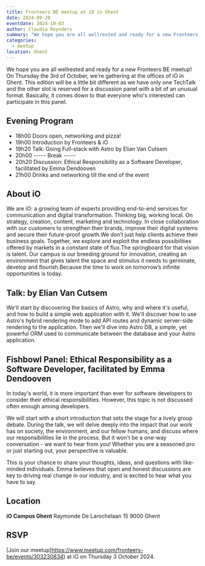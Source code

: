 ```yaml
---
title: Fronteers BE meetup at iO in Ghent 
date: 2024-09-20
eventdate: 2024-10-03
author: Claudia Reynders
summary: "We hope you are all wellrested and ready for a new Fronteers BE meetup! On Thursday the 3rd of October, we're gathering at the offices of iO in Ghent. This edition will be a little bit different as we have only one TechTalk and the other slot is reserved for a discussion panel with a bit of an unusual format. Basically, it comes down to that everyone who's interested can participate in this panel." 
categories: 
  - meetup
location: Ghent
---
```


We hope you are all wellrested and ready for a new Fronteers BE meetup! On Thursday the 3rd of October, we're gathering at the offices of iO in Ghent. This edition will be a little bit different as we have only one TechTalk and the other slot is reserved for a discussion panel with a bit of an unusual format. Basically, it comes down to that everyone who's interested can participate in this panel.

## Evening Program

- 18h00  Doors open, networking and pizza!
- 19h00  Introduction by Fronteers & iO
- 19h20  Talk: Going Full-stack with Astro by Elian Van Cutsem
- 20h00  ----- Break -----
- 20h20  Discussion: Ethical Responsibility as a Software Developer, facilitated by Emma Dendooven
- 21h00  Drinks and networking till the end of the event

## About iO
We are iO: a growing team of experts providing end-to-end services for communication and digital transformation. Thinking big, working local. On strategy, creation, content, marketing and technology. In close collaboration with our customers to strengthen their brands, improve their digital systems and secure their future-proof growth.We don’t just help clients achieve their business goals. Together, we explore and exploit the endless possibilities offered by markets in a constant state of flux.The springboard for that vision is talent. Our campus is our breeding ground for innovation, creating an environment that gives talent the space and stimulus it needs to germinate, develop and flourish.Because the time to work on tomorrow’s infinite opportunities is today.


## Talk: by Elian Van Cutsem
We'll start by discovering the basics of Astro, why and where it's useful, and how to build a simple web application with it. We'll discover how to use Astro's hybrid rendering mode to add API routes and dynamic server-side rendering to the application. Then we'll dive into Astro DB, a simple, yet powerful ORM used to communicate between the database and your Astro application.

## Fishbowl Panel: Ethical Responsibility as a Software Developer, facilitated by Emma Dendooven
In today's world, it is more important than ever for software developers to consider their ethical responsibilities. However, this topic is not discussed often enough among developers.

We will start with a short introduction that sets the stage for a lively group debate. During the talk, we will delve deeply into the impact that our work has on society, the environment, and our fellow humans, and discuss where our responsibilities lie in the process. But it won't be a one-way conversation - we want to hear from you! Whether you are a seasoned pro or just starting out, your perspective is valuable.

This is your chance to share your thoughts, ideas, and questions with like-minded individuals. Emma believes that open and honest discussions are key to driving real change in our industry, and is excited to hear what you have to say.


## Location

**iO Campus Ghent**
Raymonde De Larochelaan 15
9000 Ghent

## RSVP

[Join our meetup]https://www.meetup.com/fronteers-be/events/303230834) at iO on Thursday 3 October 2024.

